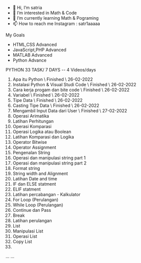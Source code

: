 - 👋 Hi, I’m satria
- 👀 I’m interested in Math & Code
- 🌱 I’m currently learning Math & Pograming 
- 📫 How to reach me  Instagram : satr1aaaaa


My Goals
- HTML,CSS Advanced
- JavaScript,PHP Advanced
- MATLAB Advanced
- Python Advance

PYTHON 33 TASK/ 7 DAYS -- 4 Videos/days
1. Apa itu Python \\ Finished \ 26-02-2022
2. Instalasi Python & Visual Studi Code \\ Finished \ 26-02-2022
3. Cara kerja progam dan bite code \\ Finished \ 26-02-2022
4. Variabel \\ Finished \ 26-02-2022
5. Tipe Data \\ Finished \ 26-02-2022
6. Casting Tipe Data \\ Finished \ 26-02-2022
7. Mengambil Input Data dari User \\ Finished \ 27-02-2022
8. Operasi Arimatika
9. Latihan Perhitungan
10. Operasi Komparasi
11. Operasi Logika atau Boolean
12. Latihan Komparasi dan Logika
13. Operator Bitwise
14. Operator Assignment
15. Pengenalan String
16. Operasi dan manipulasi string part 1
17. Operasi dan manipulasi string part 2
18. Format string
19. String width and Alignment
20. Latihan Date and time
21. IF dan ELSE statment
22. ELIF statment
23. Latihan percabangan - Kalkulator
24. For Loop (Perulangan)
25. While Loop (Perulangan)
26. Continue dan Pass
27. Break
28. Latihan perulangan
29. List
30. Manipulasi List
31. Operasi List
32. Copy List
33.
...
...


